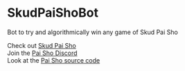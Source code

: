 # SkudPaiShoBot
Bot to try and algorithmically win any game of Skud Pai Sho

Check out [Skud Pai Sho](https://skudpaisho.com/)  
Join the [Pai Sho Discord](https://discord.com/invite/PhnBz647p2)  
Look at the [Pai Sho source code](https://github.com/thejambi/SkudPaiSho)  
